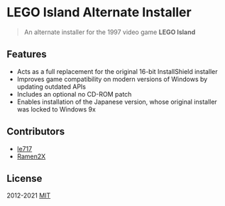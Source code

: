 # LEGO Island Alternate Installer
> An alternate installer for the 1997 video game **LEGO Island**

## Features

* Acts as a full replacement for the original 16-bit InstallShield installer
* Improves game compatibility on modern versions of Windows by updating outdated APIs
* Includes an optional no CD-ROM patch
* Enables installation of the Japanese version, whose original installer was locked to Windows 9x


## Contributors

- [le717](https://github.com/le717/)
- [Ramen2X](https://github.com/Ramen2X/)

## License

2012-2021 [MIT](LICENSE)
